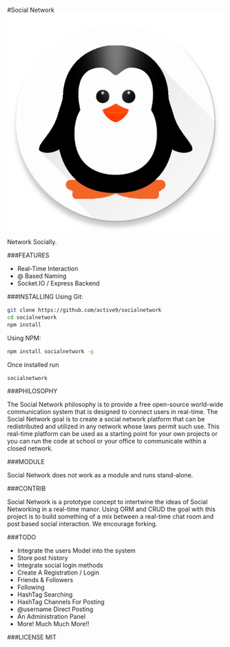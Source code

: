 #Social Network
![enter image description here](https://raw.githubusercontent.com/active9/socialnetwork/master/public/socialnetwork.png)

Network Socially.

###FEATURES
 - Real-Time Interaction
 - @ Based Naming
 - Socket.IO / Express Backend

###INSTALLING
Using Git:
```bash
git clone https://github.com/active9/socialnetwork
cd socialnetwork
npm install
```

Using NPM:
```bash
npm install socialnetwork -g
```
Once installed run

```bash
socialnetwork
```

###PHILOSOPHY

The Social Network philosophy is to provide a free open-source world-wide communication system that is designed to connect users in real-time. The Social Network goal is to create a social network platform that can be redistributed and utilized in any network whose laws permit such use.  This real-time platform can be used as a starting point for your own projects or you can run the code at school or your office to communicate within a closed network.

###MODULE

Social Network does not work as a module and runs stand-alone.

###CONTRIB

Social Network is a prototype concept to intertwine the ideas of Social Networking in a real-time manor. Using ORM and CRUD the goal with this project is to build something of a mix between a real-time chat room and post based social interaction. We encourage forking.

###TODO

- Integrate the users Model into the system
- Store post history
- Integrate social login methods
- Create A Registration / Login
- Friends & Followers
- Following
- HashTag Searching
- HashTag Channels For Posting
- @username Direct Posting
- An Administration Panel
- More! Much Much More!!

###LICENSE
MIT


